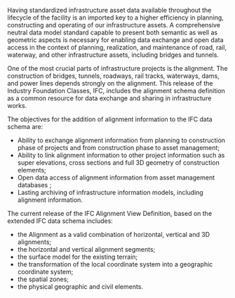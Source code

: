Having standardized infrastructure asset data available throughout the lifecycle of the facility is an imported key to a higher efficiency in planning, constructing and operating of our infrastructure assets. A comprehensive neutral data model standard capable to present both semantic as well as geometric aspects is necessary for enabling data exchange and open data access in the context of planning, realization, and maintenance of road, rail, waterway, and other infrastructure assets, including bridges and tunnels.

One of the most crucial parts of infrastructure projects is the alignment. The construction of bridges, tunnels, roadways, rail tracks, waterways, dams, and power lines depends strongly on the alignment. This release of the Industry Foundation Classes, IFC, includes the alignment schema definition as a common resource for data exchange and sharing in infrastructure works.

The objectives for the addition of alignment information to the IFC data schema are:

* Ability to exchange alignment information from planning to construction phase of projects and from construction phase to asset management;
* Ability to link alignment information to other project information such as super elevations, cross sections and full 3D geometry of construction elements;
* Open data access of alignment information from asset management databases ;
* Lasting archiving of infrastructure information models, including alignment information.

The current release of the IFC Alignment View Definition, based on the extended IFC data schema includes:

* the Alignment as a valid combination of horizontal, vertical and 3D alignments;
* the horizontal and vertical alignment segments;
* the surface model for the existing terrain;
* the transformation of the local coordinate system into a geographic coordinate system;
* the spatial zones;
* the physical geographic and civil elements.